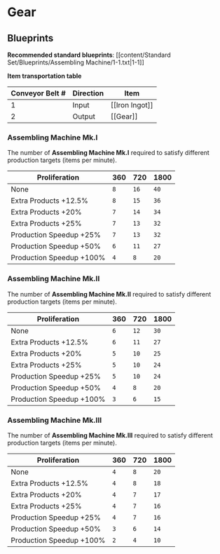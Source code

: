 # Gear

## Blueprints

**Recommended standard blueprints**: [[content/Standard Set/Blueprints/Assembling Machine/1-1.txt|1-1]]

**Item transportation table**

| Conveyor Belt # | Direction | Item           |
| --------------- | --------- | -------------- |
| 1               | Input     | [[Iron Ingot]] |
| 2               | Output    | [[Gear]]       | 

### Assembling Machine Mk.I

The number of **Assembling Machine Mk.I** required to satisfy different production targets (items per minute).

| Proliferation            | 360 | 720  | 1800 |
| ------------------------ | --- | ---- | ---- |
| None                     | `8` | `16` | `40` |
| Extra Products +12.5%    | `8` | `15` | `36` | 
| Extra Products +20%      | `7` | `14` | `34` |
| Extra Products +25%      | `7` | `13` | `32` |
| Production Speedup +25%  | `7` | `13` | `32` |
| Production Speedup +50%  | `6` | `11` | `27` |
| Production Speedup +100% | `4` | `8`  | `20` |

### Assembling Machine Mk.II

The number of **Assembling Machine Mk.II** required to satisfy different production targets (items per minute).

| Proliferation            | 360 | 720  | 1800 |
| ------------------------ | --- | ---- | ---- |
| None                     | `6` | `12` | `30` |
| Extra Products +12.5%    | `6` | `11` | `27` |
| Extra Products +20%      | `5` | `10` | `25` |
| Extra Products +25%      | `5` | `10` | `24` |
| Production Speedup +25%  | `5` | `10` | `24` |
| Production Speedup +50%  | `4` | `8`  | `20` |
| Production Speedup +100% | `3` | `6`  | `15` |

### Assembling Machine Mk.III

The number of **Assembling Machine Mk.III** required to satisfy different production targets (items per minute).

| Proliferation            | 360 | 720 | 1800 |
| ------------------------ | --- | --- | ---- |
| None                     | `4` | `8` | `20` |
| Extra Products +12.5%    | `4` | `8` | `18` |
| Extra Products +20%      | `4` | `7` | `17` |
| Extra Products +25%      | `4` | `7` | `16` |
| Production Speedup +25%  | `4` | `7` | `16` |
| Production Speedup +50%  | `3` | `6` | `14` |
| Production Speedup +100% | `2` | `4` | `10` |

